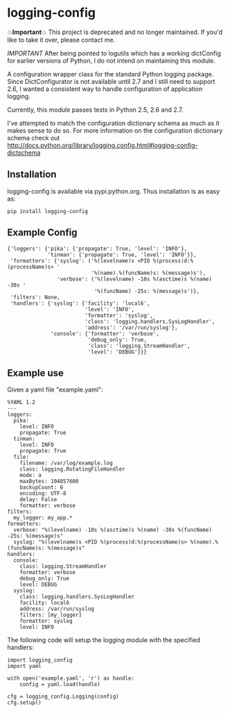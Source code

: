 logging-config
==============

:boom:**Important**:boom: This project is deprecated and no longer maintained. If you'd like to take it over, please contact me.

*IMPORTANT* After being pointed to logutils which has a working dictConfig for earlier
versions of Python, I do not intend on maintaining this module.

A configuration wrapper class for the standard Python logging package. Since
DictConfigurator is not available until 2.7 and I still need to support 2.6,
I wanted a consistent way to handle configuration of application logging.

Currently, this module passes tests in Python 2.5, 2.6 and 2.7.

I've attempted to match the configuration dictionary schema as much as it makes
sense to do so.  For more information on the configuration dictionary schema
check out http://docs.python.org/library/logging.config.html#logging-config-dictschema

Installation
------------
logging-config is available via pypi.python.org. Thus installation is as easy as:

    pip install logging-config

Example Config
--------------

    {'loggers': {'pika': {'propagate': True, 'level': 'INFO'},
                 'tinman': {'propagate': True, 'level': 'INFO'}},
     'formatters': {'syslog': ('%(levelname)s <PID %(process)d:%(processName)s> '
                               '%(name).%(funcName)s: %(message)s'),
                    'verbose': ('%(levelname) -10s %(asctime)s %(name) -30s '
                                '%(funcName) -25s: %(message)s')},
     'filters': None,
     'handlers': {'syslog': {'facility': 'local6',
                             'level': 'INFO',
                             'formatter': 'syslog',
                             'class': 'logging.handlers.SysLogHandler',
                             'address': '/var/run/syslog'},
                  'console': {'formatter': 'verbose',
                              'debug_only': True,
                              'class': 'logging.StreamHandler',
                              'level': 'DEBUG'}}}

Example use
-----------

Given a yaml file "example.yaml":

    %YAML 1.2
    ---
    loggers:
      pika:
        level: INFO
        propagate: True
      tinman:
        level: INFO
        propagate: True
      file:
        filename: /var/log/example.log
        class: logging.RotatingFileHandler
        mode: a
        maxBytes: 104857600
        backupCount: 6
        encoding: UTF-8
        delay: False
        formatter: verbose
    filters:
      my_logger: my_app.*
    formatters:
      verbose: "%(levelname) -10s %(asctime)s %(name) -30s %(funcName) -25s: %(message)s"
      syslog: "%(levelname)s <PID %(process)d:%(processName)s> %(name).%(funcName)s: %(message)s"
    handlers:
      console:
        class: logging.StreamHandler
        formatter: verbose
        debug_only: True
        level: DEBUG
      syslog:
        class: logging.handlers.SysLogHandler
        facility: local6
        address: /var/run/syslog
        filters: [my_logger]
        formatter: syslog
        level: INFO

The following code will setup the logging module with the specified handlers:

    import logging_config
    import yaml

    with open('example.yaml', 'r') as handle:
        config = yaml.load(handle)

    cfg = logging_config.Logging(config)
    cfg.setup()
